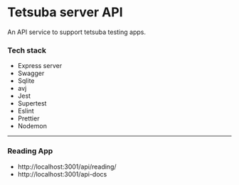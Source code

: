 # Tetsuba server API
An API service to support tetsuba testing apps. 

### Tech stack
 - Express server
 - Swagger 
 - Sqlite
 - avj
 - Jest
 - Supertest
 - Eslint
 - Prettier
 - Nodemon

---


### Reading App
 - http://localhost:3001/api/reading/
 - http://localhost:3001/api-docs